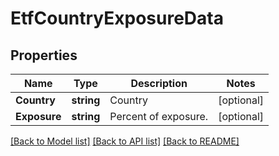 # EtfCountryExposureData

## Properties

Name | Type | Description | Notes
------------ | ------------- | ------------- | -------------
**Country** | **string** | Country | [optional] 
**Exposure** | **string** | Percent of exposure. | [optional] 

[[Back to Model list]](../README.md#documentation-for-models) [[Back to API list]](../README.md#documentation-for-api-endpoints) [[Back to README]](../README.md)


